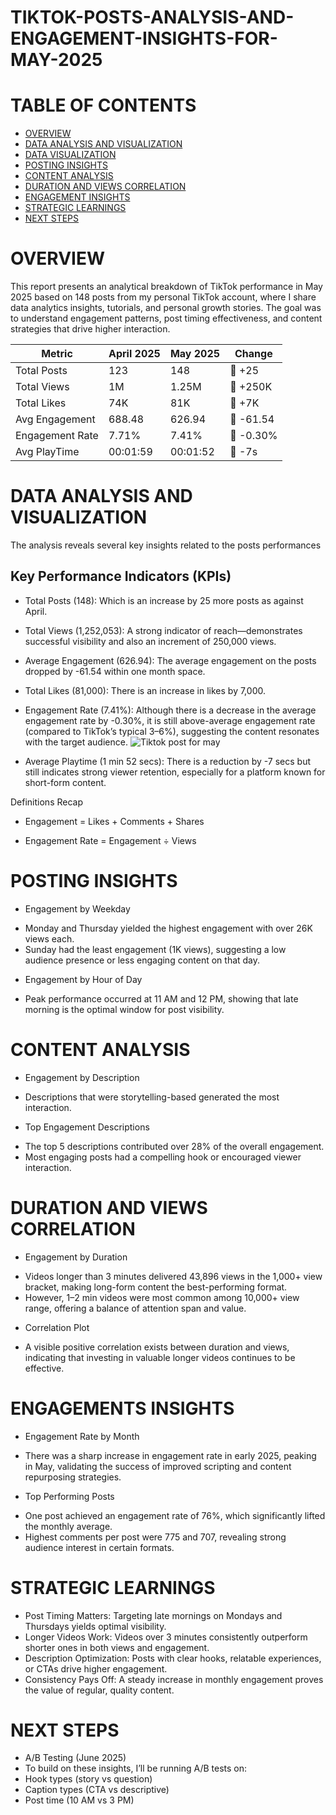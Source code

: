 # TIKTOK-POSTS-ANALYSIS-AND-ENGAGEMENT-INSIGHTS-FOR-MAY-2025

# TABLE OF CONTENTS
- [OVERVIEW](#overview)
- [DATA ANALYSIS AND VISUALIZATION](#data-analysis-and-visualization)
- [DATA VISUALIZATION](#data-visualization)
- [POSTING INSIGHTS](#posting-insights)
- [CONTENT ANALYSIS](#content-analysis)
- [DURATION AND VIEWS CORRELATION](#duration-and-views-correlation)
- [ENGAGEMENT INSIGHTS](#engagement-insights)
- [STRATEGIC LEARNINGS](#strategic-learnings)
- [NEXT STEPS](#next-steps)

# OVERVIEW
This report presents an analytical breakdown of TikTok performance in May 2025 based on 148 posts from my personal TikTok account, where I share data analytics insights, tutorials, and personal growth stories. The goal was to understand engagement patterns, post timing effectiveness, and content strategies that drive higher interaction.

|Metric | April 2025	| May 2025 | Change|
|-------|-------------|----------|-------|
| Total Posts	| 123	  |  148     | 🔼 +25|
|Total Views	|  1M	  |   1.25M	 |🔼 +250K|
|Total Likes	| 74K	  |    81K	 | 🔼 +7K |
|Avg Engagement| 688.48| 626.94	 |🔽 -61.54|
|Engagement Rate|	7.71%|7.41%	   |🔽 -0.30%|
|Avg PlayTime	  |00:01:59|	00:01:52|	🔽 -7s|
  
# DATA ANALYSIS AND VISUALIZATION
The analysis reveals several key insights related to the posts performances

## Key Performance Indicators (KPIs)
* Total Posts (148): Which is an increase by 25 more posts as against April.

* Total Views (1,252,053):
A strong indicator of reach—demonstrates successful visibility and also an increment of 250,000 views.

* Average Engagement (626.94):
The average engagement on the posts dropped by -61.54 within one month space.

* Total Likes (81,000):
There is an increase in likes by 7,000.

* Engagement Rate (7.41%):
Although there is a decrease in the average engagement rate by -0.30%, it is still above-average engagement rate (compared to TikTok’s typical 3–6%), suggesting the content resonates with the target audience.
![Tiktok post for may](https://github.com/user-attachments/assets/7c39e22c-1e36-4c06-9a87-bb360dd30d2b)

* Average Playtime (1 min 52 secs):
There is a reduction by -7 secs but still indicates strong viewer retention, especially for a platform known for short-form content.

Definitions Recap

* Engagement = Likes + Comments + Shares

* Engagement Rate = Engagement ÷ Views

# POSTING INSIGHTS
* Engagement by Weekday
- Monday and Thursday yielded the highest engagement with over 26K views each.
- Sunday had the least engagement (1K views), suggesting a low audience presence or less engaging content on that day.

* Engagement by Hour of Day
- Peak performance occurred at 11 AM and 12 PM, showing that late morning is the optimal window for post visibility.

# CONTENT ANALYSIS
* Engagement by Description
- Descriptions that were storytelling-based generated the most interaction.

* Top Engagement Descriptions
- The top 5 descriptions contributed over 28% of the overall engagement.
- Most engaging posts had a compelling hook or encouraged viewer interaction.

# DURATION AND VIEWS CORRELATION
* Engagement by Duration
- Videos longer than 3 minutes delivered 43,896 views in the 1,000+ view bracket, making long-form content the best-performing format.
- However, 1–2 min videos were most common among 10,000+ view range, offering a balance of attention span and value.

* Correlation Plot
- A visible positive correlation exists between duration and views, indicating that investing in valuable longer videos continues to be effective.

# ENGAGEMENTS INSIGHTS
* Engagement Rate by Month
- There was a sharp increase in engagement rate in early 2025, peaking in May, validating the success of improved scripting and content repurposing strategies.

* Top Performing Posts
- One post achieved an engagement rate of 76%, which significantly lifted the monthly average.
- Highest comments per post were 775 and 707, revealing strong audience interest in certain formats.

# STRATEGIC LEARNINGS
* Post Timing Matters: Targeting late mornings on Mondays and Thursdays yields optimal visibility.
* Longer Videos Work: Videos over 3 minutes consistently outperform shorter ones in both views and engagement.
* Description Optimization: Posts with clear hooks, relatable experiences, or CTAs drive higher engagement.
* Consistency Pays Off: A steady increase in monthly engagement proves the value of regular, quality content.

 # NEXT STEPS
 - A/B Testing (June 2025)
 - To build on these insights, I’ll be running A/B tests on:
 - Hook types (story vs question)
 - Caption types (CTA vs descriptive)
 - Post time (10 AM vs 3 PM)
